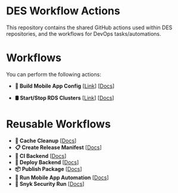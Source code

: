 # DES Workflow Actions

This repository contains the shared GitHub actions used within DES repositories, and the workflows for DevOps tasks/automations.

# Workflows

You can perform the following actions:

- **🧱 Build Mobile App Config** [[Link](https://github.com/dvsa/des-workflow-actions/actions/workflows/build-mobile-app-config.yaml)] [[Docs](https://github.com/dvsa/des-workflow-actions/wiki/🧱-Build-Mobile-App-Config)]

- **🛢️ Start/Stop RDS Clusters** [[Link](https://github.com/dvsa/des-workflow-actions/actions/workflows/manage-nonprod-rds-clusters.yaml)] [[Docs]()]

# Reusable Workflows

- **🧹 Cache Cleanup** [[Docs]()]
- **📋 Create Release Manifest** [[Docs]()]
- **🤖 CI Backend** [[Docs]()]
- **🚀 Deploy Backend** [[Docs]()]
- **📦 Publish Package** [[Docs]()]
- **📱 Run Mobile App Automation** [[Docs]()]
- **👮 Snyk Security Run** [[Docs]()]




